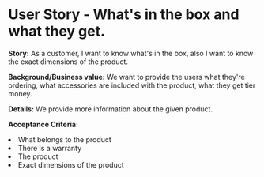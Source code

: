 User Story - What's in the box and what they get.
=========================

**Story:** As a customer, I want to know what's in the box, also I want to know the exact dimensions of the product.

**Background/Business value:** We want to provide the users what they're ordering, what accessories are included with the product, what they get tier money.

**Details:** We provide more information about the given product.

**Acceptance Criteria:**
    <li>What belongs to the product</li>
    <li>There is a warranty</li>
    <li>The product </li>
    <li>Exact dimensions of the product</li>